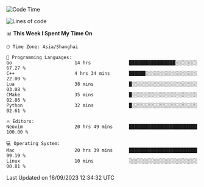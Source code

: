 <!--START_SECTION:waka-->
![Code Time](http://img.shields.io/badge/Code%20Time-1%2C590%20hrs%2029%20mins-blue)

![Lines of code](https://img.shields.io/badge/From%20Hello%20World%20I%27ve%20Written-286.3%20thousand%20lines%20of%20code-blue)

📊 **This Week I Spent My Time On** 

```text
🕑︎ Time Zone: Asia/Shanghai

💬 Programming Languages: 
Go                       14 hrs              █████████████████░░░░░░░░   67.27 % 
C++                      4 hrs 34 mins       ██████░░░░░░░░░░░░░░░░░░░   22.00 % 
Lua                      38 mins             █░░░░░░░░░░░░░░░░░░░░░░░░   03.08 % 
CMake                    35 mins             █░░░░░░░░░░░░░░░░░░░░░░░░   02.86 % 
Python                   32 mins             █░░░░░░░░░░░░░░░░░░░░░░░░   02.61 % 

🔥 Editors: 
Neovim                   20 hrs 49 mins      █████████████████████████   100.00 % 

💻 Operating System: 
Mac                      20 hrs 39 mins      █████████████████████████   99.19 % 
Linux                    10 mins             ░░░░░░░░░░░░░░░░░░░░░░░░░   00.81 % 
```


 Last Updated on 16/09/2023 12:34:32 UTC
<!--END_SECTION:waka-->
